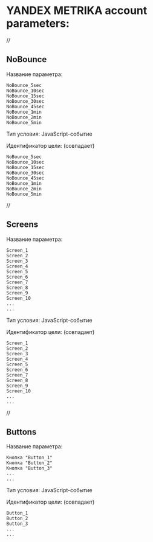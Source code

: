 # YANDEX METRIKA account parameters:

//

## NoBounce

Название параметра:

```
NoBounce_5sec
NoBounce_10sec
NoBounce_15sec
NoBounce_30sec
NoBounce_45sec
NoBounce_1min
NoBounce_2min
NoBounce_5min
```

Тип условия: JavaScript-событие

Идентификатор цели: (совпадает)

```
NoBounce_5sec
NoBounce_10sec
NoBounce_15sec
NoBounce_30sec
NoBounce_45sec
NoBounce_1min
NoBounce_2min
NoBounce_5min
```

//

## Screens

Название параметра:

```
Screen_1
Screen_2
Screen_3
Screen_4
Screen_5
Screen_6
Screen_7
Screen_8
Screen_9
Screen_10
...
...
```

Тип условия: JavaScript-событие

Идентификатор цели: (совпадает)

```
Screen_1
Screen_2
Screen_3
Screen_4
Screen_5
Screen_6
Screen_7
Screen_8
Screen_9
Screen_10
...
...
```

//

## Buttons

Название параметра:

```
Кнопка "Button_1"
Кнопка "Button_2"
Кнопка "Button_3"
...
...
```

Тип условия: JavaScript-событие

Идентификатор цели: (совпадает)

```
Button_1
Button_2
Button_3
...
...
```
